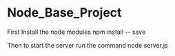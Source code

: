 # Node_Base_Project
First Install the node modules
npm install -- save

Then to start the server run the command 
node server.js

